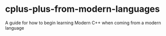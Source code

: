 # cplus-plus-from-modern-languages
A guide for how to begin learning Modern C++ when coming from a modern language
